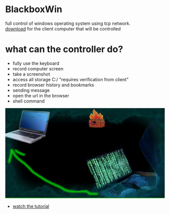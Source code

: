 # BlackboxWin
full control of windows operating system using tcp network.<br>
<a href="https://drive.google.com/file/d/1pfK8nGel-JG5hOXMETchPsyHMDVjij4N/view?usp=sharing">download</a> for the client computer that will be controlled
# what can the controller do?
- fully use the keyboard
- record computer screen
- take a screenshot
- access all storage C:/ "requires verification from client"
- record browser history and bookmarks
- sending message
- open the url in the browser
- shell command
<img src="https://raw.githubusercontent.com/ExsoKamabay/BlackboxWin/main/gifBlackbox.gif">

- <a href='https://www.youtube.com/watch?v=nWJAlEPv53w&t=57s'>watch the tutorial</a>
